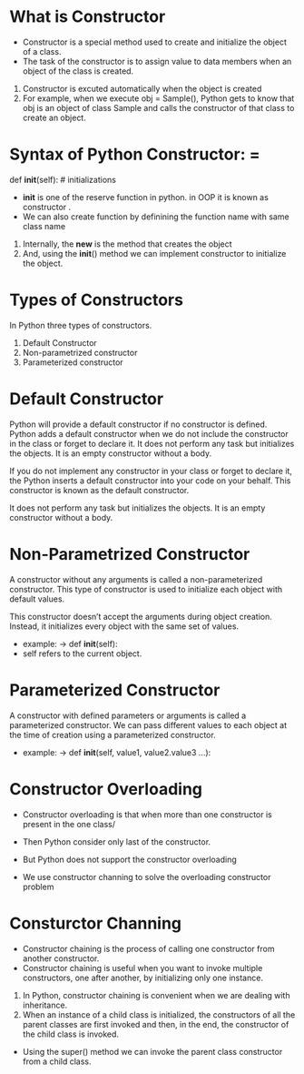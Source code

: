 # What is Constructor
* Constructor is a special method used to create and initialize the object of a class.
* The task of the constructor is to assign value to data members when an object of the class is created.
1. Constructor is excuted automatically when the object is created
2. For example, when we execute obj = Sample(), Python gets to know that obj is an object of class Sample and calls the constructor of that class to create an object.

# Syntax of Python Constructor: =

def __init__(self):
    # initializations


* __init__ is one of the reserve  function in python. in OOP it is known as constructor .
* We can also create function by definining the function name with same class name

1. Internally, the __new__ is the method that creates the object
2. And, using the __init__() method we can implement constructor to initialize the object.

# Types of Constructors
In Python three types of constructors.

1. Default Constructor
2. Non-parametrized constructor
3. Parameterized constructor

# Default Constructor
Python will provide a default constructor if no constructor is defined. Python adds a default constructor when we do not include the constructor in the class or forget to declare it. It does not perform any task but initializes the objects. It is an empty constructor without a body.

If you do not implement any constructor in your class or forget to declare it, the Python inserts a default constructor into your code on your behalf. This constructor is known as the default constructor.

It does not perform any task but initializes the objects. It is an empty constructor without a body.

# Non-Parametrized Constructor
A constructor without any arguments is called a non-parameterized constructor. This type of constructor is used to initialize each object with default values.

This constructor doesn’t accept the arguments during object creation. Instead, it initializes every object with the same set of values.
* example: -> def __init__(self):
* self refers to the current object.

# Parameterized Constructor
A constructor with defined parameters or arguments is called a parameterized constructor. We can pass different values to each object at the time of creation using a parameterized constructor.
* example: ->  def __init__(self, value1, value2.value3 ...):


# Constructor Overloading
* Constructor overloading is that when more than one constructor is present in the one class/
* Then Python consider only last of the constructor. 
* But Python does not support the constructor overloading

* We use constructor channing to solve the overloading constructor problem

# Consturctor Channing
* Constructor chaining is the process of calling one constructor from another constructor. 
* Constructor chaining is useful when you want to invoke multiple constructors, one after another, by initializing only one instance.

1. In Python, constructor chaining is convenient when we are dealing with inheritance. 
2. When an instance of a child class is initialized, the constructors of all the parent classes are first invoked and then, in the end, the constructor of the child class is invoked.

* Using the super() method we can invoke the parent class constructor from a child class.